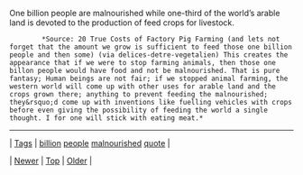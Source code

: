 <!--
title: One billion people are malnourished while one-third of the world&rsquo;s arable land is devoted to the production of feed crops for livestock.
date: 2020-06-28T15:27:00.262Z
tags: billion, people, malnourished, quote
-->




One billion people are malnourished while one-third of the world’s arable land is devoted to the production of feed crops for livestock.

            *Source: 20 True Costs of Factory Pig Farming (and lets not forget that the amount we grow is sufficient to feed those one billion people and then some) (via delices-detre-vegetalien) This creates the appearance that if we were to stop farming animals, then those one billon people would have food and not be malnourished. That is pure fantasy; Human beings are not fair; if we stopped animal farming, the western world will come up with other uses for arable land and the crops grown there; anything to prevent feeding the malnourished; they&rsquo;d come up with inventions like fuelling vehicles with crops before even giving the possibility of feeding the world a single thought. I for one will stick with eating meat.*

<!--BOTTOM-POST-NAVIGATION-->
---

| [Tags](tags.md) | [billion](tag-billion.md) [people](tag-people.md) [malnourished](tag-malnourished.md) [quote](tag-quote.md) |

| [Newer](75368670294.md) | [Top](index.md) | [Older](75393839212.md) |